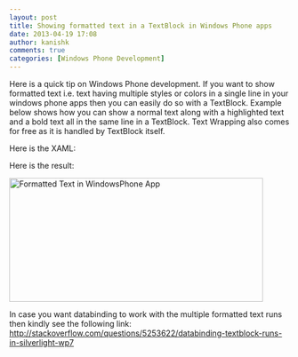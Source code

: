 ```yaml
---
layout: post
title: Showing formatted text in a TextBlock in Windows Phone apps
date: 2013-04-19 17:08
author: kanishk
comments: true
categories: [Windows Phone Development]
---
```

Here is a quick tip on Windows Phone development. If you want to show formatted text i.e. text having multiple styles or colors in a single line in your windows phone apps then you can easily do so with a TextBlock. Example below shows how you can show a normal text along with a highlighted text and a bold text all in the same line in a TextBlock. Text Wrapping also comes for free as it is handled by TextBlock itself.

Here is the XAML:
<p align=left>
<script src="https://gist.github.com/kanishkkunal/5561037.js"></script>
</p>

Here is the result:

<a href="http://kunruchcreations.com/wp-content/uploads/2012/08/FormattedTextWindowsPhone.png"><img class="aligncenter size-full wp-image-920" title="Formatted Text in WindowsPhone App" alt="Formatted Text in WindowsPhone App" src="http://kunruchcreations.com/wp-content/uploads/2012/08/FormattedTextWindowsPhone.png" width="456" height="223" /></a>

In case you want databinding to work with the multiple formatted text runs then kindly see the following link: <a href="http://stackoverflow.com/questions/5253622/databinding-textblock-runs-in-silverlight-wp7">http://stackoverflow.com/questions/5253622/databinding-textblock-runs-in-silverlight-wp7</a>
